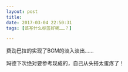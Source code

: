 ```yaml
---
layout: post
title: 
date: 2017-03-04 22:50:31
tags: [该写什么标签好呢……？]

---
```

费劲巴拉的实现了BGM的淡入淡出……

玛德下次绝对要参考现成的，自己从头搭太蛋疼了！